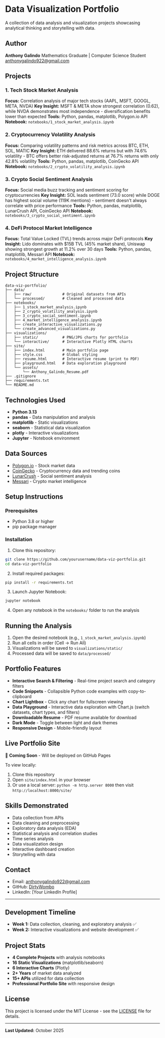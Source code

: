 # Data Visualization Portfolio

A collection of data analysis and visualization projects showcasing analytical thinking and storytelling with data.

## Author
**Anthony Galindo**
Mathematics Graduate | Computer Science Student
[anthonygalindo922@gmail.com](mailto:anthonygalindo922@gmail.com)

## Projects

### 1. Tech Stock Market Analysis
**Focus:** Correlation analysis of major tech stocks (AAPL, MSFT, GOOGL, META, NVDA)
**Key Insight:** MSFT & META show strongest correlation (0.62), while NVDA demonstrates most independence - diversification benefits lower than expected
**Tools:** Python, pandas, matplotlib, Polygon.io API
**Notebook:** `notebooks/1_stock_market_analysis.ipynb`

### 2. Cryptocurrency Volatility Analysis
**Focus:** Comparing volatility patterns and risk metrics across BTC, ETH, SOL, MATIC
**Key Insight:** ETH delivered 88.6% returns but with 74.6% volatility - BTC offers better risk-adjusted returns at 76.7% returns with only 42.8% volatility
**Tools:** Python, pandas, matplotlib, CoinGecko API
**Notebook:** `notebooks/2_crypto_volatility_analysis.ipynb`

### 3. Crypto Social Sentiment Analysis
**Focus:** Social media buzz tracking and sentiment scoring for cryptocurrencies
**Key Insight:** SOL leads sentiment (73.0 score) while DOGE has highest social volume (119K mentions) - sentiment doesn't always correlate with price performance
**Tools:** Python, pandas, matplotlib, LunarCrush API, CoinGecko API
**Notebook:** `notebooks/3_crypto_social_sentiment.ipynb`

### 4. DeFi Protocol Market Intelligence
**Focus:** Total Value Locked (TVL) trends across major DeFi protocols
**Key Insight:** Lido dominates with $15B TVL (45% market share), Uniswap showing strongest growth at 11.2% over 30 days
**Tools:** Python, pandas, matplotlib, Messari API
**Notebook:** `notebooks/4_market_intelligence_analysis.ipynb`

## Project Structure
```
data-viz-portfolio/
├── data/
│   ├── raw/              # Original datasets from APIs
│   └── processed/        # Cleaned and processed data
├── notebooks/
│   ├── 1_stock_market_analysis.ipynb
│   ├── 2_crypto_volatility_analysis.ipynb
│   ├── 3_crypto_social_sentiment.ipynb
│   ├── 4_market_intelligence_analysis.ipynb
│   ├── create_interactive_visualizations.py
│   └── create_advanced_visualizations.py
├── visualizations/
│   ├── static/           # PNG/JPG charts for portfolio
│   └── interactive/      # Interactive Plotly HTML charts
├── site/
│   ├── index.html        # Main portfolio page
│   ├── style.css         # Global styling
│   ├── resume.html       # Interactive resume (print to PDF)
│   ├── playground.html   # Data exploration playground
│   └── assets/
│       └── Anthony_Galindo_Resume.pdf
├── .gitignore
├── requirements.txt
└── README.md
```

## Technologies Used
- **Python 3.13**
- **pandas** - Data manipulation and analysis
- **matplotlib** - Static visualizations
- **seaborn** - Statistical data visualization
- **plotly** - Interactive visualizations
- **Jupyter** - Notebook environment

## Data Sources
- [Polygon.io](https://polygon.io/) - Stock market data
- [CoinGecko](https://www.coingecko.com/) - Cryptocurrency data and trending coins
- [LunarCrush](https://lunarcrush.com/) - Social sentiment analysis
- [Messari](https://messari.io/) - Crypto market intelligence

## Setup Instructions

### Prerequisites
- Python 3.8 or higher
- pip package manager

### Installation
1. Clone this repository:
```bash
git clone https://github.com/yourusername/data-viz-portfolio.git
cd data-viz-portfolio
```

2. Install required packages:
```bash
pip install -r requirements.txt
```

3. Launch Jupyter Notebook:
```bash
jupyter notebook
```

4. Open any notebook in the `notebooks/` folder to run the analysis

## Running the Analysis
1. Open the desired notebook (e.g., `1_stock_market_analysis.ipynb`)
2. Run all cells in order (Cell → Run All)
3. Visualizations will be saved to `visualizations/static/`
4. Processed data will be saved to `data/processed/`

## Portfolio Features
- **Interactive Search & Filtering** - Real-time project search and category filters
- **Code Snippets** - Collapsible Python code examples with copy-to-clipboard
- **Chart Lightbox** - Click any chart for fullscreen viewing
- **Data Playground** - Interactive data exploration with Chart.js (switch datasets, chart types, and filters)
- **Downloadable Resume** - PDF resume available for download
- **Dark Mode** - Toggle between light and dark themes
- **Responsive Design** - Mobile-friendly layout

## Live Portfolio Site
🚀 **Coming Soon** - Will be deployed on GitHub Pages

To view locally:
1. Clone this repository
2. Open `site/index.html` in your browser
3. Or use a local server: `python -m http.server 8000` then visit `http://localhost:8000/site/`

## Skills Demonstrated
- Data collection from APIs
- Data cleaning and preprocessing
- Exploratory data analysis (EDA)
- Statistical analysis and correlation studies
- Time series analysis
- Data visualization design
- Interactive dashboard creation
- Storytelling with data

## Contact
- Email: anthonygalindo922@gmail.com
- GitHub: [DirtyWombo](https://github.com/DirtyWombo)
- LinkedIn: [Your LinkedIn Profile]

---

## Development Timeline
- **Week 1:** Data collection, cleaning, and exploratory analysis ✅
- **Week 2:** Interactive visualizations and website development ✅

## Project Stats
- **4 Complete Projects** with analysis notebooks
- **16 Static Visualizations** (matplotlib/seaborn)
- **6 Interactive Charts** (Plotly)
- **2+ Years** of market data analyzed
- **15+ APIs** utilized for data collection
- **Professional Portfolio Site** with responsive design

## License
This project is licensed under the MIT License - see the [LICENSE](LICENSE) file for details.

---

**Last Updated:** October 2025
